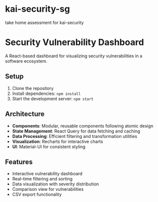 # kai-security-sg

take home assessment for kai-security

# Security Vulnerability Dashboard

A React-based dashboard for visualizing security vulnerabilities in a software ecosystem.

## Setup

1. Clone the repository
2. Install dependencies: `npm install`
3. Start the development server: `npm start`

## Architecture

- **Components**: Modular, reusable components following atomic design
- **State Management**: React Query for data fetching and caching
- **Data Processing**: Efficient filtering and transformation utilities
- **Visualization**: Recharts for interactive charts
- **UI**: Material-UI for consistent styling

## Features

- Interactive vulnerability dashboard
- Real-time filtering and sorting
- Data visualization with severity distribution
- Comparison view for vulnerabilities
- CSV export functionality
